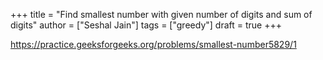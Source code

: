 +++
title = "Find smallest number with given number of digits and sum of digits"
author = ["Seshal Jain"]
tags = ["greedy"]
draft = true
+++

<https://practice.geeksforgeeks.org/problems/smallest-number5829/1>
